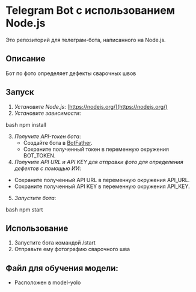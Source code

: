 # Telegram Bot с использованием Node.js

Это репозиторий для телеграм-бота, написанного на Node.js.

## Описание

Бот по фото определяет дефекты сварочных швов

## Запуск

1. *Установите Node.js*: [https://nodejs.org/](https://nodejs.org/)
2. *Установите зависимости*:
   
bash
   npm install
   
3. *Получите API-токен бота*:
   * Создайте бота в [BotFather](https://t.me/BotFather).
   * Сохраните полученный токен в переменную окружения BOT_TOKEN.
4. *Получите API URL и API KEY для отправки фото для определения дефектов с помощью ИИ*:
* Сохраните полученный API URL в переменную окружения API_URL.
* Сохраните полученный API KEY в переменную окружения API_KEY.
5. *Запустите бота*:
   
bash
   npm start

## Использование

1. Запустите бота командой /start
2. Отправьте ему фотографию сварочного шва

## Файл для обучения модели:
* Расположен в model-yolo

